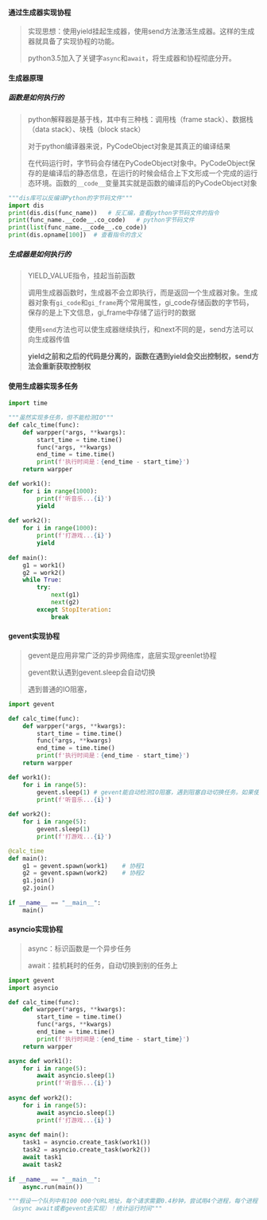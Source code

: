 #### 通过生成器实现协程

> 实现思想：使用yield挂起生成器，使用send方法激活生成器。这样的生成器就具备了实现协程的功能。
>
> python3.5加入了关键字`async`和`await`，将生成器和协程彻底分开。

#### 生成器原理

##### 函数是如何执行的

> python解释器是基于栈，其中有三种栈：调用栈（frame stack）、数据栈（data stack）、块栈（block stack）
>
> 对于python编译器来说，PyCodeObject对象是其真正的编译结果
>
> 在代码运行时，字节码会存储在PyCodeObject对象中。PyCodeObject保存的是编译后的静态信息，在运行的时候会结合上下文形成一个完成的运行态环境。函数的`__code__`变量其实就是函数的编译后的PyCodeObject对象

```python
"""dis库可以反编译Python的字节码文件"""
import dis
print(dis.dis(func_name))	# 反汇编，查看python字节码文件的指令
print(func_name.__code__.co_code)	# python字节码文件
print(list(func_name.__code__.co_code))
print(dis.opname[100])	# 查看指令的含义
```

##### 生成器是如何执行的

> YIELD_VALUE指令，挂起当前函数
>
> 调用生成器函数时，生成器不会立即执行，而是返回一个生成器对象。生成器对象有`gi_code`和`gi_frame`两个常用属性，gi_code存储函数的字节码，保存的是上下文信息，gi_frame中存储了运行时的数据
>
> 使用`send`方法也可以使生成器继续执行，和next不同的是，send方法可以向生成器传值
>
> **yield之前和之后的代码是分离的，函数在遇到yield会交出控制权，send方法会重新获取控制权**

#### 使用生成器实现多任务

```python
import time

"""虽然实现多任务，但不能检测IO"""
def calc_time(func):
    def warpper(*args, **kwargs):
        start_time = time.time()
        func(*args, **kwargs)
        end_time = time.time()
        print(f'执行时间是：{end_time - start_time}')
    return warpper

def work1():
    for i in range(1000):
        print(f'听音乐...{i}')
        yield
        
def work2():
    for i in range(1000):
    	print(f'打游戏...{i}')
    	yield
        
def main():
    g1 = work1()
    g2 = work2()
    while True:
        try:
            next(g1)
            next(g2)
        except StopIteration:
            break 
```

#### gevent实现协程

> gevent是应用非常广泛的异步网络库，底层实现greenlet协程
>
> gevent默认遇到gevent.sleep会自动切换
>
> 遇到普通的IO阻塞，

```python
import gevent

def calc_time(func):
    def warpper(*args, **kwargs):
        start_time = time.time()
        func(*args, **kwargs)
        end_time = time.time()
        print(f'执行时间是：{end_time - start_time}')
    return warpper

def work1():
    for i in range(5):
        gevent.sleep(1)	# gevent能自动检测IO阻塞，遇到阻塞自动切换任务。如果使用time.sleep(1)不会并发执行，需要添加gevent的补丁：from gevent import monkey    monkey.patch_all()后，time休眠也能正常检测切换任务
        print(f'听音乐...{i}')
        
def work2():
    for i in range(5):
        gevent.sleep(1)
    	print(f'打游戏...{i}')

@calc_time
def main():
    g1 = gevent.spawn(work1)	# 协程1
	g2 = gevent.spawn(work2)	# 协程2
    g1.join()
    g2.join()
    
if __name__ == "__main__":
    main()
```

#### asyncio实现协程

> async：标识函数是一个异步任务
>
> await：挂机耗时的任务，自动切换到别的任务上

```python
import gevent
import asyncio

def calc_time(func):
    def warpper(*args, **kwargs):
        start_time = time.time()
        func(*args, **kwargs)
        end_time = time.time()
        print(f'执行时间是：{end_time - start_time}')
    return warpper

async def work1():
    for i in range(5):
        await asyncio.sleep(1)
        print(f'听音乐...{i}')
        
async def work2():
    for i in range(5):
        await asyncio.sleep(1)
    	print(f'打游戏...{i}')
        
async def main():
    task1 = asyncio.create_task(work1())
    task2 = asyncio.create_task(work2())
    await task1
    await task2
    
if __name__ == "__main__":
    async.run(main())
```

```python
"""假设一个队列中有100 000个URL地址，每个请求需要0.4秒钟，尝试用4个进程，每个进程中开启5000个协程去请求
（async await或者gevent去实现）！统计运行时间"""
```

```python

```


